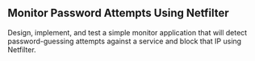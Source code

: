 ## Monitor Password Attempts Using Netfilter

Design, implement, and test a simple monitor application that will detect password-guessing attempts against a service and block that IP using Netfilter.
